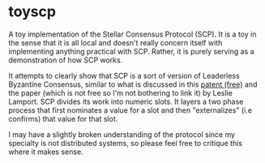 # toyscp

A toy implementation of the Stellar Consensus Protocol (SCP). It is a toy in the sense that it is all local and doesn't really concern itself with implementing anything practical with SCP. Rather, it is purely serving as a demonstration of how SCP works.

It attempts to clearly show that SCP is a sort of version of Leaderless Byzantine Consensus, similar to what is discussed in this [patent (free)](https://patents.google.com/patent/US7797457B2/en) and the paper (which is not free so I'm not bothering to link it) by Leslie Lamport. SCP divides its work into numeric slots. It layers a two phase process that first nominates a value for a slot and then "externalizes" (i.e confirms) that value for that slot.

I may have a slightly broken understanding of the protocol since my specialty is not distributed systems, so please feel free to critique this where it makes sense.
